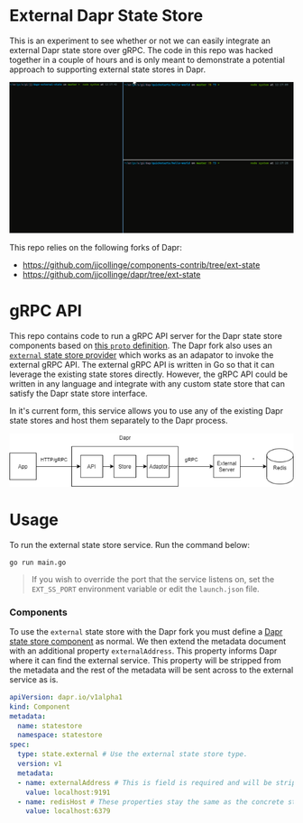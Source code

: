 # External Dapr State Store
This is an experiment to see whether or not we can easily integrate an external Dapr state store over gRPC.
The code in this repo was hacked together in a couple of hours and is only meant to demonstrate a potential approach to supporting external
state stores in Dapr.

![](./assets/img/dapr-external-state.gif)

This repo relies on the following forks of Dapr:
* https://github.com/jjcollinge/components-contrib/tree/ext-state
* https://github.com/jjcollinge/dapr/tree/ext-state

# gRPC API
This repo contains code to run a gRPC API server for the Dapr state store components based on [this `proto` definition](https://github.com/jjcollinge/components-contrib/blob/ext-state/state/proto/v1/store.proto).
The Dapr fork also uses an [`external` state store provider](https://github.com/jjcollinge/components-contrib/tree/ext-state/state/external) which works as an adapator to invoke the external gRPC API.
The external gRPC API is written in Go so that it can leverage the existing state stores directly. However, the gRPC API could be written in any language and integrate with any custom state store that can satisfy the Dapr state store interface.

In it's current form, this service allows you to use any of the existing Dapr state stores and host them separately to the Dapr process.

![](./assets/img/overview.png)

# Usage
To run the external state store service. Run the command below:

```
go run main.go
```

> If you wish to override the port that the service listens on, set the `EXT_SS_PORT` environment variable or edit the `launch.json` file.

### Components

To use the `external` state store with the Dapr fork you must define a [Dapr state store component](https://docs.dapr.io/operations/components/setup-state-store/) as normal. We then extend the metadata document with an additional property `externalAddress`. This property informs Dapr where it can find the external service. This property will be stripped from the metadata and the rest of the metadata will be sent across to the external service as is.

```yaml
apiVersion: dapr.io/v1alpha1
kind: Component
metadata:
  name: statestore
  namespace: statestore
spec:
  type: state.external # Use the external state store type.
  version: v1
  metadata:
  - name: externalAddress # This is field is required and will be stripped.
    value: localhost:9191
  - name: redisHost # These properties stay the same as the concrete state store.
    value: localhost:6379
```
